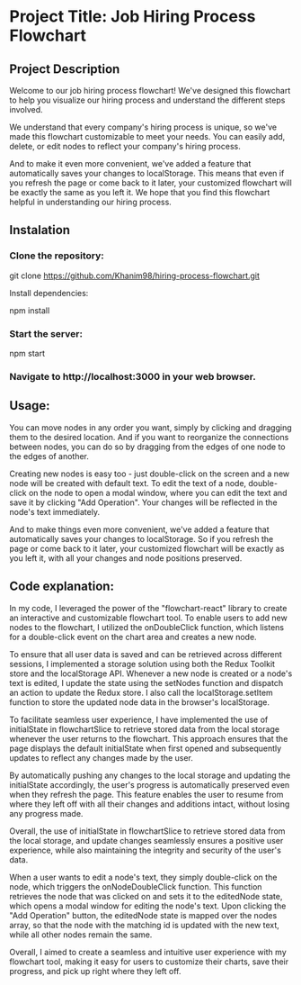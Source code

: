 # Project Title: Job Hiring Process Flowchart

## Project Description

Welcome to our job hiring process flowchart! We've designed this flowchart to help you visualize our hiring process and understand the different steps involved.

We understand that every company's hiring process is unique, so we've made this flowchart customizable to meet your needs. You can easily add, delete, or edit nodes to reflect your company's hiring process.

And to make it even more convenient, we've added a feature that automatically saves your changes to localStorage. This means that even if you refresh the page or come back to it later, your customized flowchart will be exactly the same as you left it.
We hope that you find this flowchart helpful in understanding our hiring process.

## Instalation

 ### Clone the repository:

git clone https://github.com/Khanim98/hiring-process-flowchart.git

Install dependencies:

npm install

### Start the server:

npm start

### Navigate to http://localhost:3000 in your web browser.

## Usage:

You can move nodes in any order you want, simply by clicking and dragging them to the desired location. And if you want to reorganize the connections between nodes, you can do so by dragging from the edges of one node to the edges of another.

Creating new nodes is easy too - just double-click on the screen and a new node will be created with default text. To edit the text of a node, double-click on the node to open a modal window, where you can edit the text and save it by clicking "Add Operation". Your changes will be reflected in the node's text immediately.

And to make things even more convenient, we've added a feature that automatically saves your changes to localStorage. So if you refresh the page or come back to it later, your customized flowchart will be exactly as you left it, with all your changes and node positions preserved.


## Code explanation: 

In my code, I leveraged the power of the "flowchart-react" library to create an interactive and customizable flowchart tool. To enable users to add new nodes to the flowchart, I utilized the onDoubleClick function, which listens for a double-click event on the chart area and creates a new node.

To ensure that all user data is saved and can be retrieved across different sessions, I implemented a storage solution using both the Redux Toolkit store and the localStorage API. Whenever a new node is created or a node's text is edited, I update the state using the setNodes function and dispatch an action to update the Redux store. I also call the localStorage.setItem function to store the updated node data in the browser's localStorage.

To facilitate seamless user experience, I have implemented the use of initialState in flowchartSlice to retrieve stored data from the local storage whenever the user returns to the flowchart. This approach ensures that the page displays the default initialState when first opened and subsequently updates to reflect any changes made by the user.

By automatically pushing any changes to the local storage and updating the initialState accordingly, the user's progress is automatically preserved even when they refresh the page. This feature enables the user to resume from where they left off with all their changes and additions intact, without losing any progress made.

Overall, the use of initialState in flowchartSlice to retrieve stored data from the local storage, and update changes seamlessly ensures a positive user experience, while also maintaining the integrity and security of the user's data.

When a user wants to edit a node's text, they simply double-click on the node, which triggers the onNodeDoubleClick function. This function retrieves the node that was clicked on and sets it to the editedNode state, which opens a modal window for editing the node's text. Upon clicking the "Add Operation" button, the editedNode state is mapped over the nodes array, so that the node with the matching id is updated with the new text, while all other nodes remain the same.

Overall, I aimed to create a seamless and intuitive user experience with my flowchart tool, making it easy for users to customize their charts, save their progress, and pick up right where they left off.

